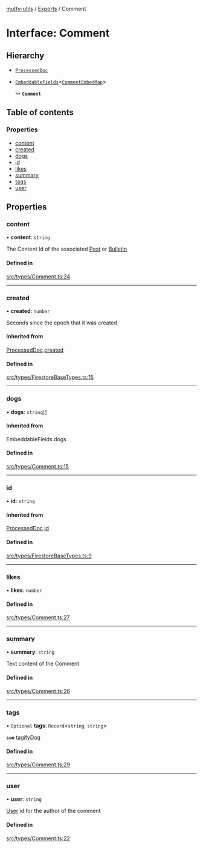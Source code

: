[mutty-utils](../README.md) / [Exports](../modules.md) / Comment

# Interface: Comment

## Hierarchy

- [`ProcessedDoc`](ProcessedDoc.md)

- [`EmbeddableFields`](../modules.md#embeddablefields)<[`CommentEmbedMap`](../modules.md#commentembedmap)\>

  ↳ **`Comment`**

## Table of contents

### Properties

- [content](Comment.md#content)
- [created](Comment.md#created)
- [dogs](Comment.md#dogs)
- [id](Comment.md#id)
- [likes](Comment.md#likes)
- [summary](Comment.md#summary)
- [tags](Comment.md#tags)
- [user](Comment.md#user)

## Properties

### content

• **content**: `string`

The Content Id of the associated [Post](Post.md) or [Bulletin](Bulletin.md)

#### Defined in

[src/types/Comment.ts:24](https://github.com/jonlaing/mutty-utils/blob/f9c02d2/src/types/Comment.ts#L24)

___

### created

• **created**: `number`

Seconds since the epoch that it was created

#### Inherited from

[ProcessedDoc](ProcessedDoc.md).[created](ProcessedDoc.md#created)

#### Defined in

[src/types/FirestoreBaseTypes.ts:15](https://github.com/jonlaing/mutty-utils/blob/f9c02d2/src/types/FirestoreBaseTypes.ts#L15)

___

### dogs

• **dogs**: `string`[]

#### Inherited from

EmbeddableFields.dogs

#### Defined in

[src/types/Comment.ts:15](https://github.com/jonlaing/mutty-utils/blob/f9c02d2/src/types/Comment.ts#L15)

___

### id

• **id**: `string`

#### Inherited from

[ProcessedDoc](ProcessedDoc.md).[id](ProcessedDoc.md#id)

#### Defined in

[src/types/FirestoreBaseTypes.ts:9](https://github.com/jonlaing/mutty-utils/blob/f9c02d2/src/types/FirestoreBaseTypes.ts#L9)

___

### likes

• **likes**: `number`

#### Defined in

[src/types/Comment.ts:27](https://github.com/jonlaing/mutty-utils/blob/f9c02d2/src/types/Comment.ts#L27)

___

### summary

• **summary**: `string`

Text content of the Comment

#### Defined in

[src/types/Comment.ts:26](https://github.com/jonlaing/mutty-utils/blob/f9c02d2/src/types/Comment.ts#L26)

___

### tags

• `Optional` **tags**: `Record`<`string`, `string`\>

**`see`** [tagifyDog](../modules/utils.tags.md#tagifydog)

#### Defined in

[src/types/Comment.ts:29](https://github.com/jonlaing/mutty-utils/blob/f9c02d2/src/types/Comment.ts#L29)

___

### user

• **user**: `string`

[User](User.md) id for the author of the comment

#### Defined in

[src/types/Comment.ts:22](https://github.com/jonlaing/mutty-utils/blob/f9c02d2/src/types/Comment.ts#L22)
